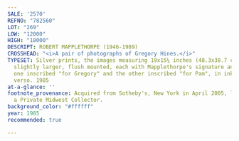 ```yaml
---
SALE: '2570'
REFNO: "782560"
LOT: "269"
LOW: "12000"
HIGH: "18000"
DESCRIPT: ROBERT MAPPLETHORPE (1946-1989)
CROSSHEAD: "<i>A pair of photographs of Gregory Hines.</i>"
TYPESET: Silver prints, the images measuring 19x15¼ inches (48.3x38.7 cm.), the sheets
  slightly larger, flush mounted, each with Mapplethorpe's signature and date, and
  one inscribed "for Gregory" and the other inscribed "for Pam", in ink, on mount
  verso. 1985
at-a-glance: ''
footnote_provenance: Acquired from Sotheby's, New York in April 2005, lot 190; to
  a Private Midwest Collector.
background_color: "#ffffff"
year: 1985
recommended: true

---
```

